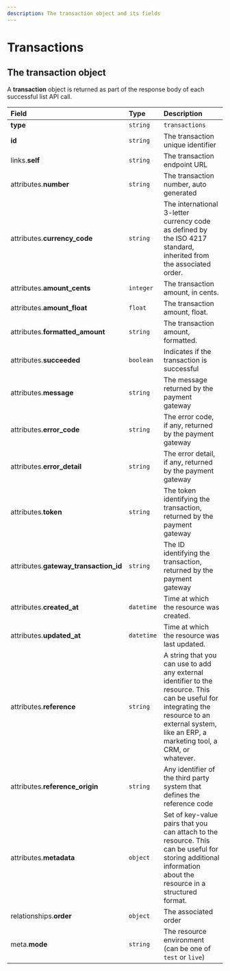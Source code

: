 ```yaml
---
description: The transaction object and its fields
---
```


# Transactions

## The transaction object

A **transaction** object is returned as part of the response body of each successful list API call.

| Field | Type | Description |
| :--- | :--- | :--- |
| **type** | `string` | `transactions` |
| **id** | `string` | The transaction unique identifier |
| links.**self** | `string` | The transaction endpoint URL |
| attributes.**number** | `string` | The transaction number, auto generated |
| attributes.**currency\_code** | `string` | The international 3-letter currency code as defined by the ISO 4217 standard, inherited from the associated order. |
| attributes.**amount\_cents** | `integer` | The transaction amount, in cents. |
| attributes.**amount\_float** | `float` | The transaction amount, float. |
| attributes.**formatted\_amount** | `string` | The transaction amount, formatted. |
| attributes.**succeeded** | `boolean` | Indicates if the transaction is successful |
| attributes.**message** | `string` | The message returned by the payment gateway |
| attributes.**error\_code** | `string` | The error code, if any, returned by the payment gateway |
| attributes.**error\_detail** | `string` | The error detail, if any, returned by the payment gateway |
| attributes.**token** | `string` | The token identifying the transaction, returned by the payment gateway |
| attributes.**gateway\_transaction\_id** | `string` | The ID identifying the transaction, returned by the payment gateway |
| attributes.**created\_at** | `datetime` | Time at which the resource was created. |
| attributes.**updated\_at** | `datetime` | Time at which the resource was last updated. |
| attributes.**reference** | `string` | A string that you can use to add any external identifier to the resource. This can be useful for integrating the resource to an external system, like an ERP, a marketing tool, a CRM, or whatever. |
| attributes.**reference\_origin** | `string` | Any identifier of the third party system that defines the reference code |
| attributes.**metadata** | `object` | Set of key-value pairs that you can attach to the resource. This can be useful for storing additional information about the resource in a structured format. |
| relationships.**order** | `object` | The associated order |
| meta.**mode** | `string` | The resource environment \(can be one of `test` or `live`\) |

